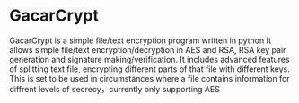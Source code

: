 # GacarCrypt
GacarCrypt is a simple file/text encryption program written in python
It allows simple file/text encryption/decryption in AES and RSA, RSA key pair generation and signature making/verification.
It includes advanced features of splitting text file, encrypting different parts of that file with different keys. This is set to be used in circumstances where a file contains information for diffrent levels of secrecy，currently only supporting AES
